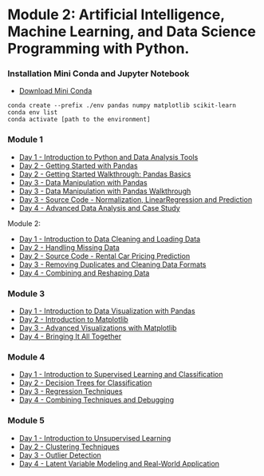 # Module 2: Artificial Intelligence, Machine Learning, and Data Science Programming with Python. 

### Installation Mini Conda and Jupyter Notebook 
- [Download Mini Conda](https://docs.anaconda.com/free/miniconda/index.html)
```
conda create --prefix ./env pandas numpy matplotlib scikit-learn
conda env list 
conda activate [path to the environment]
```

### Module 1 

- [Day 1 - Introduction to Python and Data Analysis Tools](../slides/302-%20Introduction%20to%20Python%20and%20Data%20Analysis%20Tools.key)
- [Day 2 - Getting Started with Pandas](../slides/302-%20Getting%20Started%20with%20Pandas.key)
- [Day 2 - Getting Started Walkthrough: Pandas Basics](resources/getting-started-pandas.md) 
- [Day 3 - Data Manipulation with Pandas](../slides/302-%20Data%20Manipulation%20with%20Pandas.key)
- [Day 3 - Data Manipulation with Pandas Walkthrough](resources/data-manipulation-walkthrough.md)
- [Day 3 - Source Code - Normalization, LinearRegression and Prediction](https://gist.github.com/azamsharpschool/3b8f6d66964fe81f392dec07c310cbf4) 
- [Day 4 - Advanced Data Analysis and Case Study](resources/Activity:%20E-Commerce%20Sales%20Analysis.md)

Module 2: 

- [Day 1 - Introduction to Data Cleaning and Loading Data](resources/module2-day1.md)
- [Day 2 - Handling Missing Data](resources/module2.day2.md)
- [Day 2 - Source Code - Rental Car Pricing Prediction](https://gist.github.com/azamsharpschool/cb0e83549a4497545b3bb0409e4c7f82)
- [Day 3 - Removing Duplicates and Cleaning Data Formats](resources/module2-day3.md)
- [Day 4 - Combining and Reshaping Data](resources/module2-day4-md)

### Module 3 

- [Day 1 - Introduction to Data Visualization with Pandas](resources/module3-day1.md)
- [Day 2 - Introduction to Matplotlib](resources/module3-day2.md)
- [Day 3 - Advanced Visualizations with 
Matplotlib](resources/module3-day3.md)
- [Day 4 - Bringing It All Together](resources/module3-day4.md)

### Module 4 

- [Day 1 - Introduction to Supervised Learning and Classification](resources/module4-day1.md)
- [Day 2 - Decision Trees for Classification](resources/module4-day2.md)
- [Day 3 - Regression Techniques](resources/module4-day3.md)
- [Day 4 - Combining Techniques and Debugging](resources/module4-day4.md)


### Module 5 

- [Day 1 - Introduction to Unsupervised Learning](resources/module5-day1.md)
- [Day 2 - Clustering Techniques](resources/module5-day2.md)
- [Day 3 - Outlier Detection](resources/module5-day3.md) 
- [Day 4 -  Latent Variable Modeling and Real-World Application](resources/module5-day4.md)

<!-- 

## Machine Learning  

- Machine Learning Categories 
- Machine Learning Toolbox 
- Pandas

- [Download Class Code Pandas](resources/pandas-302.ipynb)
- [Matplotlib Official Website](https://matplotlib.org/)

### Types of Machine Learning 

- [Machine Learning Slides](../Slides/types-of-machine-learning.key)

### Getting Started with Pandas 

- [Pandas Exercises](resources/pandas-exercises.md)
- [Car Prices Activity](/module2/resources/car-prices-activity.md)
- [Carvana Activity](/module2/resources/carvana-activity.md)
- [Covid Cases](resources/covid-cases.md)
- [DataFrame Missing Values Exercise](resources/dataframe-missing-values-exercises.md)
- [Pandas Groupby Activity](resources/pandas-groupby-exercise.md)

### Data Visualization 

- [Matplotlib Exercises](resources/matplotlib-intro.md)
- [Real-World Exercise: Analyzing Sales Data](resources/amazing-sales-data.md)

### Linear Regression

- [Slides](../Slides/intro-linear-regression.key)
- [Linear Regression Math YouTube Video](https://youtu.be/NUXdtN1W1FE?si=D4DE1qo7j3qsFooG)
- [Linear Regression Home Prices](resources/intro-linear-regression.md)
- [House Prices (fillna) Activity](/module2/resources/house-prices-fillna.md)
- [Coffee Sleep - Train and Test](resources/coffee-sleep-train-test.md)

<!-- 
- [House Prices Class Work](https://colab.research.google.com/drive/
1KF9jFLm59cp_9ZNkFFuRXgsBYL5IVO6B?usp=sharing)
--> 

<!-- 
- [Activity - One Hot Encoding](resources/one-hot-encoding.md)
- [Activity - Student Scores](resources/student-scores-graph.md)
- [Activity - Monthly Sales](resources/monthly-sales.md)

### Logistic Regression

- [Slides](../Slides/logistic-regression.key)
- [What is Sigmoid Function - Mohammad Azam](https://youtu.be/0BtMH3xzovg)
- [Understanding Gradient Descent]
- [Heart Disease Activity](/module2/resources/heart-disease-activity.md)
- [Logistic Regression - Cancer Diagnostics](resources/cancer-diagnostics.md)
- [Diabetes Prediction](resources/diabetes-prediction.md)

### K-Nearest Neighbors 

- [KNearest Neighbors Classification Article](https://www.freecodecamp.org/news/k-nearest-neighbors-algorithm-classifiers-and-model-example/)
- [Predicting Customer Purchases](resources/predict-price-k-nearest.md)

### Decision Tree
- [Churn Rate](resources/dt-activity.md)
- [Movie Genre](resources/dt-movie-genre.md)
- [Applicant Job Acceptance](resources/job-acceptance.md)
- [Predicting Disease Presence with Decision Tree](resources/decision-tree.md)

### Practice Exercises 

- [Practice Exercise Module 1A](resources/exercise-module1A.md)
- [Practice Exercise Module 1B](resources/exercuse-module1B.md)
- [Practice Exercise Module 2A](resources/exercise-module2A.md) 
- [Practice Exercise Module 2B](resources/exercise-module2B.md) 
- [Practice Exercise Module 3A](resources/exercise-module3A.md) 
- [Practice Exercise Module 3B](resources/exercise-module3B.md) 
- [Practice Exercise Module 4A](resources/exercise-module4A.md) 
- [Practice Exercise Module 4B](resources/exercise-module4B.md) 
- [Practice Exercise Module 5A](resources/exercise-module5A.md) 
- [Practice Exercise Module 5B](resources/exercise-module5B.md) 

--> 


